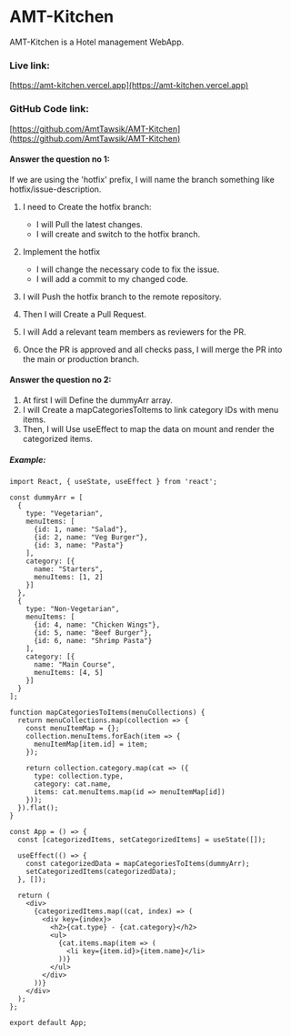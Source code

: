# AMT-Kitchen

AMT-Kitchen is a Hotel management WebApp.

### Live link:

[https://amt-kitchen.vercel.app](https://amt-kitchen.vercel.app)

### GitHub Code link:

[https://github.com/AmtTawsik/AMT-Kitchen](https://github.com/AmtTawsik/AMT-Kitchen)

#### Answer the question no 1:

If we are using the 'hotfix' prefix, I will name the branch something like hotfix/issue-description.

1. I need to Create the hotfix branch:
   - I will Pull the latest changes.
   - I will create and switch to the hotfix branch.
  
2. Implement the hotfix
   - I will change the necessary code to fix the issue.
   - I will add a commit to my changed code.

3. I will Push the hotfix branch to the remote repository.
   
4. Then I will Create a Pull Request.

5. I will Add a relevant team members as reviewers for the PR.

6. Once the PR is approved and all checks pass, I will merge the PR into the main or production branch.

#### Answer the question no 2:

1. At first I will Define the dummyArr array.
2. I will Create a mapCategoriesToItems to link category IDs with menu items.
3. Then, I will Use useEffect to map the data on mount and render the categorized items.

##### Example:

```
import React, { useState, useEffect } from 'react';

const dummyArr = [
  {
    type: "Vegetarian",
    menuItems: [
      {id: 1, name: "Salad"},
      {id: 2, name: "Veg Burger"},
      {id: 3, name: "Pasta"}
    ],
    category: [{
      name: "Starters",
      menuItems: [1, 2]
    }]
  },
  {
    type: "Non-Vegetarian",
    menuItems: [
      {id: 4, name: "Chicken Wings"},
      {id: 5, name: "Beef Burger"},
      {id: 6, name: "Shrimp Pasta"}
    ],
    category: [{
      name: "Main Course",
      menuItems: [4, 5]
    }]
  }
];

function mapCategoriesToItems(menuCollections) {
  return menuCollections.map(collection => {
    const menuItemMap = {};
    collection.menuItems.forEach(item => {
      menuItemMap[item.id] = item;
    });

    return collection.category.map(cat => ({
      type: collection.type,
      category: cat.name,
      items: cat.menuItems.map(id => menuItemMap[id])
    }));
  }).flat();
}

const App = () => {
  const [categorizedItems, setCategorizedItems] = useState([]);

  useEffect(() => {
    const categorizedData = mapCategoriesToItems(dummyArr);
    setCategorizedItems(categorizedData);
  }, []);

  return (
    <div>
      {categorizedItems.map((cat, index) => (
        <div key={index}>
          <h2>{cat.type} - {cat.category}</h2>
          <ul>
            {cat.items.map(item => (
              <li key={item.id}>{item.name}</li>
            ))}
          </ul>
        </div>
      ))}
    </div>
  );
};

export default App;
```